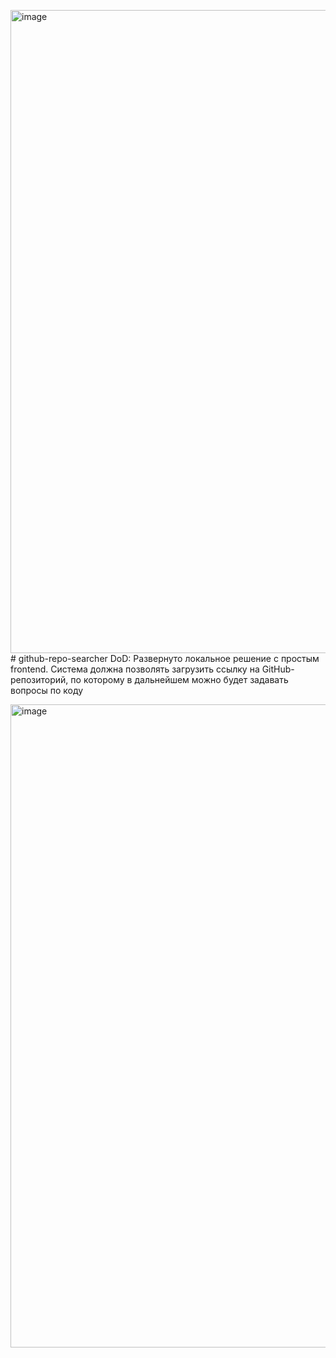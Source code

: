 <img width="1029" alt="image" src="https://github.com/user-attachments/assets/d74bef0c-de15-4245-9924-218d7f6ce0b9" /># github-repo-searcher
DoD: Развернуто локальное решение с простым frontend. Система должна позволять загрузить ссылку на GitHub-репозиторий, по которому в дальнейшем можно будет задавать вопросы по коду


<img width="1029" alt="image" src="https://github.com/user-attachments/assets/3cb74478-3682-48e6-bd13-1a68e0f56d32" />
